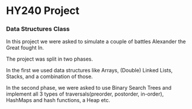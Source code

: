 # HY240 Project

### Data Structures Class

In this project we were asked to simulate a couple of battles Alexander the Great fought In.

The project was split in two phases.

In the first we used data structures like Arrays, (Double) Linked Lists, Stacks, and a combination of those.

In the second phase, we were asked to use Binary Search Trees and implement all 3 types of traversals(preorder, postorder, in-order), HashMaps and hash functions, a Heap etc.